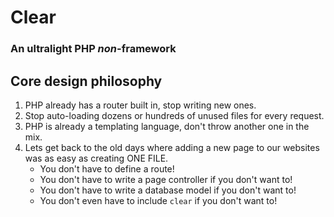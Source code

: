 # Clear

### An ultralight PHP *non*-framework

## Core design philosophy

1. PHP already has a router built in, stop writing new ones.
2. Stop auto-loading dozens or hundreds of unused files for every request.
3. PHP is already a templating language, don't throw another one in the mix.
4. Lets get back to the old days where adding a new page to our websites was as easy as creating ONE FILE.
	* You don't have to define a route!
	* You don't have to write a page controller if you don't want to!
	* You don't have to write a database model if you don't want to!
	* You don't even have to include `clear` if you don't want to!

